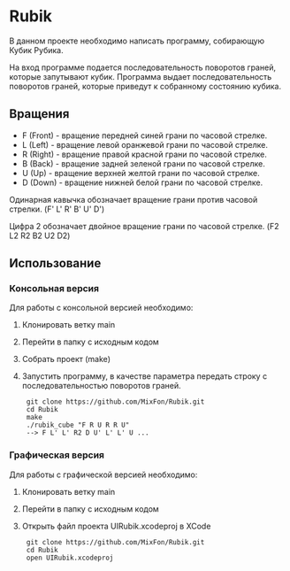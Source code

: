 # Rubik
В данном проекте необходимо написать программу, собирающую Кубик Рубика.

На вход программе подается последовательность поворотов граней, которые запутывают кубик. Программа выдает последовательность поворотов граней, которые приведут к собранному состоянию кубика.

## Вращения
* F (Front) - вращение передней синей грани по часовой стрелке.
* L (Left) - вращение левой оранжевой грани по часовой стрелке.
* R (Right) - вращение правой красной грани по часовой стрелке.
* B (Back) - вращение задней зеленой грани по часовой стрелке.
* U (Up) - вращение верхней желтой грани по часовой стрелке.
* D (Down) - вращение нижней белой грани по часовой стрелке.

Одинарная кавычка обозначает вращение грани против часовой стрелки. (F' L' R' B' U' D')

Цифра 2 обозначает двойное вращение грани по часовой стрелке. (F2 L2 R2 B2 U2 D2)

## Использование

### Консольная версия
Для работы с консольной версией необходимо:
1. Клонировать ветку main
2. Перейти в папку с исходным кодом
3. Собрать проект (make)
4. Запустить программу, в качестве параметра передать строку с последовательностью поворотов граней.

   
        git clone https://github.com/MixFon/Rubik.git
        cd Rubik
        make
        ./rubik_cube "F R U R R U"
        --> F L' L' R2 D U' L' L' U ...


### Графическая версия
Для работы с графической версией необходимо:
1. Клонировать ветку main
2. Перейти в папку с исходным кодом
3. Открыть файл проекта UIRubik.xcodeproj в XCode

        git clone https://github.com/MixFon/Rubik.git
        cd Rubik
        open UIRubik.xcodeproj

